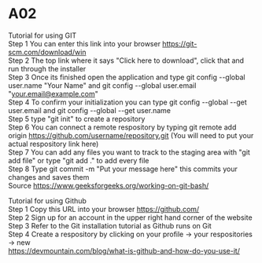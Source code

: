 # A02
Tutorial for using GIT  
Step 1 You can enter this link into your browser https://git-scm.com/download/win	
Step 2 The top link where it says "Click here to download", click that and run through the installer  
Step 3 Once its finished open the application and type git config --global user.name "Your Name" and git config --global user.email "your.email@example.com"  
Step 4 To confirm your initialization you can type git config --global --get user.email and git config --global --get user.name  
Step 5 type "git init" to create a repository  
Step 6 You can connect a remote respository by typing git remote add origin https://github.com/username/repository.git (You will need to put your actual respository link here)  
Step 7 You can add any files you want to track to the staging area with "git add file" or type "git add ." to add every file  
Step 8 Type git commit -m "Put your message here" this commits your changes and saves them  
Source https://www.geeksforgeeks.org/working-on-git-bash/  

Tutorial for using Github		
Step 1 Copy this URL into your browser https://github.com/	
Step 2 Sign up for an account in the upper right hand corner of the website		
Step 3 Refer to the Git installation tutorial as Github runs on Git		
Step 4 Create a respository by clicking on your profile -> your respositories -> new	
https://devmountain.com/blog/what-is-github-and-how-do-you-use-it/
